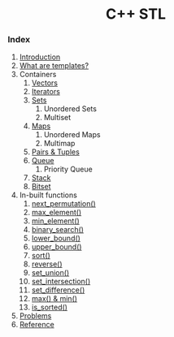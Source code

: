 <div align="center">

<h1 align="center">C++ STL</h1>

</div>

### Index
1. [Introduction](./introduction.md)
2. [What are templates?](./templates.md)
3. Containers
    1. [Vectors](./containers/Vectors.markdown)
    2. [Iterators](./containers/Iterators.md)
    3. [Sets](./containers/sets.md)
        1. Unordered Sets
        2. Multiset
    4. [Maps](./containers/maps.md)
        1. Unordered Maps
        2. Multimap
    5. [Pairs & Tuples](./containers/Pairs&Tuples.markdown)
    6. [Queue](./containers/queue.md)
        1. Priority Queue
    7. [Stack](./containers/stacks.md)
    8. [Bitset](./containers/bitsets.md)
4. In-built functions
    1. [next_permutation()](./functions/nextpermutation.md)
    2. [max_element()](./functions/maxelement.md)
    3. [min_element()](./functions/minelement.md)
    4. [binary_search()](./functions/binarysearch.md)
    5. [lower_bound()](./functions/lowerbound.md)
    6. [upper_bound()](./functions/upperbound.md)
    7. [sort()](./functions/sort.md)
    8. [reverse()](./functions/reverse.md)
    9. [set_union()](./functions/set_union.md)
    10. [set_intersection()](./functions/set_intersection.md)
    11. [set_difference()](./functions/set_difference.md)
    12. [max() & min()](./functions/MaxMin.md)
    13. [is_sorted()](./functions/is_sorted.md)
 5. [Problems](./problems.md)
 6. [Reference](./reference.md)
